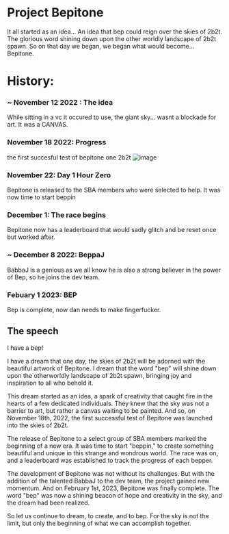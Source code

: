 # Project Bepitone

It all started as an idea... An idea that bep could reign over the skies of 2b2t. The glorious word shining down upon the other worldly landscape of 2b2t spawn. So on that day we began, we began what would become... Bepitone.


# History:

### ~ November 12 2022 : The idea
While sitting in a vc it occured to use, the giant sky... wasnt a blockade for art. It was a CANVAS. 

### November 18 2022: Progress
the first succesful test of bepitone one 2b2t
![image](https://user-images.githubusercontent.com/53373788/216406268-92a84e2c-89d0-486d-b6a4-59f5b13b401a.png)

### November 22: Day 1 Hour Zero
Bepitone is released to the SBA members who were selected to help. It was now time to start beppin

### December 1: The race begins
Bepitone now has a leaderboard that would sadly glitch and be reset once but worked after.

### ~ December 8 2022: BeppaJ
BabbaJ is a genious as we all know he is also a strong believer in the power of Bep, so he joins the dev team.

### Febuary 1 2023: BEP
Bep is complete, now dan needs to make fingerfucker.


## The speech
I have a bep!

I have a dream that one day, the skies of 2b2t will be adorned with the beautiful artwork of Bepitone. I dream that the word "bep" will shine down upon the otherworldly landscape of 2b2t spawn, bringing joy and inspiration to all who behold it.

This dream started as an idea, a spark of creativity that caught fire in the hearts of a few dedicated individuals. They knew that the sky was not a barrier to art, but rather a canvas waiting to be painted. And so, on November 18th, 2022, the first successful test of Bepitone was launched into the skies of 2b2t.

The release of Bepitone to a select group of SBA members marked the beginning of a new era. It was time to start "beppin," to create something beautiful and unique in this strange and wondrous world. The race was on, and a leaderboard was established to track the progress of each bepper.

The development of Bepitone was not without its challenges. But with the addition of the talented BabbaJ to the dev team, the project gained new momentum. And on February 1st, 2023, Bepitone was finally complete. The word "bep" was now a shining beacon of hope and creativity in the sky, and the dream had been realized.

So let us continue to dream, to create, and to bep. For the sky is not the limit, but only the beginning of what we can accomplish together.
